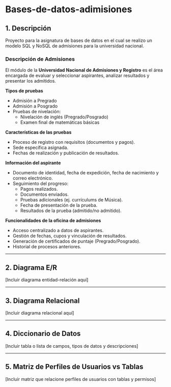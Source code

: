 # Bases-de-datos-adimisiones

## 1. Descripción

Proyecto para la asignatura de bases de datos en el cual se realizo un modelo SQL y NoSQL de admisiones para la universidad nacional. 

### Descripción de Admisiones  
El módulo de la **Universidad Nacional de Admisiones y Registro** es el área encargada de evaluar y seleccionar aspirantes, analizar resultados y presentar los admitidos.  

**Tipos de pruebas**  
- Admisión a Pregrado  
- Admisión a Posgrado  
- Pruebas de nivelación:  
  - Nivelación de inglés (Pregrado/Posgrado)  
  - Examen final de matemáticas básicas  

**Características de las pruebas**  
- Proceso de registro con requisitos (documentos y pagos).  
- Sede específica asignada.  
- Fechas de realización y publicación de resultados.  

**Información del aspirante**  
- Documento de identidad, fecha de expedición, fecha de nacimiento y correo electrónico.  
- Seguimiento del progreso:  
  - Pagos realizados.  
  - Documentos enviados.  
  - Pruebas adicionales (ej. currículums de Música).  
  - Fecha de presentación de la prueba.  
  - Resultados de la prueba (admitido/no admitido).  

**Funcionalidades de la oficina de admisiones**  
- Acceso centralizado a datos de aspirantes.  
- Gestión de fechas, cupos y vinculación de resultados.  
- Generación de certificados de puntaje (Pregrado/Posgrado).  
- Historial de procesos anteriores.  

---

## 2. Diagrama E/R  
[Incluir diagrama entidad-relación aquí]  

---

## 3. Diagrama Relacional  
[Incluir diagrama relacional aquí]  

---

## 4. Diccionario de Datos  
[Incluir tabla o lista de campos, tipos de datos y descripciones]  

---

## 5. Matriz de Perfiles de Usuarios vs Tablas  
[Incluir matriz que relacione perfiles de usuarios con tablas y permisos]  
